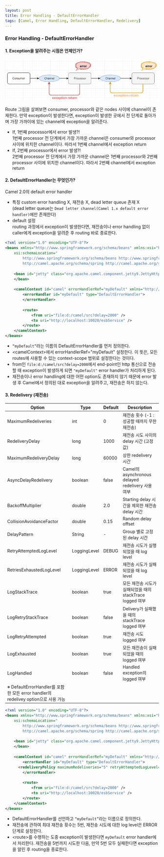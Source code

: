 ```yaml
---
layout: post
title: Error Handling - DefaultErrorHandler
tags: [Camel, Error Handling, DefaultErrorHandler, Redelivery]
---
```


### Error Handling - DefaultErrorHandler
#### 1. Exception을 알려주는 시점은 언제인가?

![exception_caller](/images/camel-error-handling/exception_caller.png)

Route 그림을 살펴보면 consumer, processor와 같은 nodes 사이에 channel이 존재한다.
만약 exception이 발생한다면, exception이 발생한 곳에서 전 단계로 돌아가며 가장 가까이에 있는 channel에 exception을 알려준다.
- If, 1번째 processor에서 error 발생?!  
1번째 processor 전 단계에서 가장 가까운 channel은 consumer와 processor 사이에 위치한 channel이다. 따라서 1번째 channel에서 exception return
- If, 2번째 processor에서 error 발생?!  
2번째 processor 전 단계에서 가장 가까운 channel은 1번째 processor와 2번째 processor 사이에 위치한 channel이다. 따라서 2번째 channel에서 exception return

#### 2. DefaultErrorHandler는 무엇인가?
Camel 2.0의 default error handler
* 특징
custom error handling X, 재전송 X, dead letter queue 존재 X  
(dead letter queue는 ```Dead letter channel(Camel 1.x default error handler)```에만 존재한다)
* default 설정  
routing 과정에서 exception이 발생한다면, 재전송이나 error handling 없이 caller에게 exception을 알려준 후 routing 바로 종료한다.

```xml
<?xml version="1.0" encoding="UTF-8"?>
<beans xmlns="http://www.springframework.org/schema/beans" xmlns:xsi="http://www.w3.org/2001/XMLSchema-instance"
 	xsi:schemaLocation="
        http://www.springframework.org/schema/beans http://www.springframework.org/schema/beans/spring-beans-2.5.xsd
        http://camel.apache.org/schema/spring http://camel.apache.org/schema/spring/camel-spring.xsd">

	<bean id="jetty" class="org.apache.camel.component.jetty9.JettyHttpComponent9">
	</bean>

 	<camelContext id="camel" errorHandlerRef="myDefault" xmlns="http://camel.apache.org/schema/spring"> 	
 	 	<errorHandler id="myDefault" type="DefaultErrorHandler">
 		</errorHandler>

		<route>
			<from uri="file:d:/camel/src?delay=2000" />
			<to uri="http://localhost:10020/esbService" />
		</route>
	</camelContext>
</beans>
```

* ```“myDefault”```라는 이름의 DefaultErrorHandler를 먼저 정의한다.
* \<camelContext>에서 errorHandlerRef="myDefault" 설정한다. 이 뜻은, 모든 routes에 사용할 수 있는 context-scope 범위로 설정한다는 것이다.
* from인 ```file:d:/camel/src?delay=2000```에서 end-point인 http 통신으로 전송할 때 exception이 발생하게 되면 ```"myDefault"``` error handler가 처리하게 된다.
* 재전송이나 error handling에 대한 어떤 option도 존재하지 않기 때문에 error 발생 후 Camel에서 정의된 대로 exception을 알려주고, 재전송은 하지 않는다.
	
#### 3. Redelivery (재전송)



| Option | Type | Default | Description |
| ---- | ---- | ---- | ---- |
| MaximumRedeliveries | int | 0 | 재전송 횟수 (-1 : 성공할 때까지 무한 재전송) |
| RedeliveryDelay | long | 1000 | 재전송 시도 사이의 delay 시간 (고정값) |
| MaximumRedeliveryDelay | long | 60000 | 상한 redelivery 시간 |
| AsyncDelayRedelivery | boolean | false | Camel의 asynchronous delayed redelivery 사용 여부 |
| BackoffMultiplier | double | 2.0 | Starting delay 시간을 제외한 재전송 delay 시간 |
| CollisionAvoidanceFactor | double | 0.15 | Random delay offset |
| DelayPattern | String | - | Group 별로 고정된 delay 시간 |
| RetryAttemptedLogLevel | LoggingLevel | DEBUG | 재전송 시도가 실행되었을 때 log level |
| RetriesExhaustedLogLevel | LoggingLevel | ERROR | 재전송 시도가 실패되었을 때 log level |
| LogStackTrace | boolean | true | 모든 재전송 시도가 실패되었을 때의 stackTrace logged 여부 |
| LogRetryStackTrace | boolean | false | Delivery가 실패했을 때의 stackTrace logged 여부 |
| LogRetryAttempted | boolean | true | 재전송 시도 logged 여부 |
| LogExhausted | boolean | true | 모든 재전송이 실패되었을 때의 logged 여부 |
| LogHandled | boolean | false | Handled exception의 logged 여부 |
※ DefaultErrorHandler를 포함한 모든 error handler의 redelivey option으로 사용 가능 |


```xml
<?xml version="1.0" encoding="UTF-8"?>
<beans xmlns="http://www.springframework.org/schema/beans" xmlns:xsi="http://www.w3.org/2001/XMLSchema-instance"
 	xsi:schemaLocation="
        http://www.springframework.org/schema/beans http://www.springframework.org/schema/beans/spring-beans-2.5.xsd
        http://camel.apache.org/schema/spring http://camel.apache.org/schema/spring/camel-spring.xsd">

	<bean id="jetty" class="org.apache.camel.component.jetty9.JettyHttpComponent9">
	</bean>

 	<camelContext id="camel" errorHandlerRef="myDefault" xmlns="http://camel.apache.org/schema/spring"> 	
 	 	<errorHandler id="myDefault" type="DefaultErrorHandler">
      <redeliveryPolicy maximumRedeliveries="5" retryAttemptedLogLevel="ERROR" />
 		</errorHandler>

		<route>
			<from uri="file:d:/camel/src?delay=2000" />
			<to uri="http://localhost:10020/esbService" />
		</route>
	</camelContext>
</beans>
```

* DefaultErrorHandler를 선언하고 ```“myDefault”```라는 이름으로 정의한다.
* 재전송에 관하여 최대 재전송 횟수는 5번, 재전송 시도에 대한 log level은 ERROR 단계로 설정한다.
* \<route>를 수행하는 도중 exception이 발생한다면 ```myDefault``` error handler에서 처리한다. 재전송을 5번까지 시도한 다음, 만약 5번 모두 실패한다면 exception을 알린 후 routing을 종료한다.
